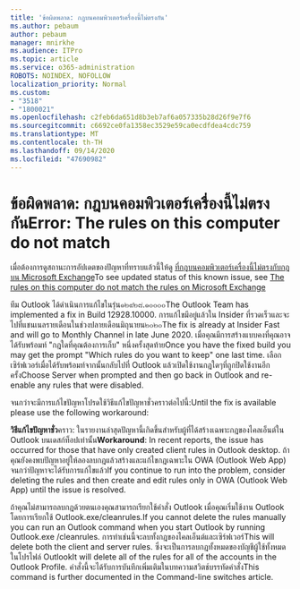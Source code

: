 ```yaml
---
title: 'ข้อผิดพลาด: กฎบนคอมพิวเตอร์เครื่องนี้ไม่ตรงกัน'
ms.author: pebaum
author: pebaum
manager: mnirkhe
ms.audience: ITPro
ms.topic: article
ms.service: o365-administration
ROBOTS: NOINDEX, NOFOLLOW
localization_priority: Normal
ms.custom:
- "3518"
- "1800021"
ms.openlocfilehash: c2feb6da651d8b3eb7af6a057335b28d26f9e7f6
ms.sourcegitcommit: c6692ce0fa1358ec3529e59ca0ecdfdea4cdc759
ms.translationtype: MT
ms.contentlocale: th-TH
ms.lasthandoff: 09/14/2020
ms.locfileid: "47690982"
---
```

# <a name="error-the-rules-on-this-computer-do-not-match"></a><span data-ttu-id="69b14-102">ข้อผิดพลาด: กฎบนคอมพิวเตอร์เครื่องนี้ไม่ตรงกัน</span><span class="sxs-lookup"><span data-stu-id="69b14-102">Error: The rules on this computer do not match</span></span>

<span data-ttu-id="69b14-103">เมื่อต้องการดูสถานะการอัปเดตของปัญหาที่ทราบแล้วนี้ให้ดู [ที่กฎบนคอมพิวเตอร์เครื่องนี้ไม่ตรงกับกฎบน Microsoft Exchange](https://support.office.com/article/d032e037-b224-429e-b325-633afde9b5f0)</span><span class="sxs-lookup"><span data-stu-id="69b14-103">To see updated status of this known issue, see [The rules on this computer do not match the rules on Microsoft Exchange](https://support.office.com/article/d032e037-b224-429e-b325-633afde9b5f0)</span></span>

<span data-ttu-id="69b14-104">ทีม Outlook ได้ดำเนินการแก้ไขในรุ่น๑๒๙๒๘.๑๐๐๐๐</span><span class="sxs-lookup"><span data-stu-id="69b14-104">The Outlook Team has implemented a fix in Build 12928.10000.</span></span> <span data-ttu-id="69b14-105">การแก้ไขมีอยู่แล้วใน Insider ที่รวดเร็วและจะไปที่แชนเนลรายเดือนในช่วงปลายเดือนมิถุนายน๒๐๒๐</span><span class="sxs-lookup"><span data-stu-id="69b14-105">The fix is already at Insider Fast and will go to Monthly Channel in late June 2020.</span></span> <span data-ttu-id="69b14-106">เมื่อคุณมีการสร้างแบบคงที่คุณอาจได้รับพร้อมท์ "กฎใดที่คุณต้องการเก็บ" หนึ่งครั้งสุดท้าย</span><span class="sxs-lookup"><span data-stu-id="69b14-106">Once you have the fixed build you may get the prompt "Which rules do you want to keep" one last time.</span></span> <span data-ttu-id="69b14-107">เลือกเซิร์ฟเวอร์เมื่อได้รับพร้อมท์จากนั้นกลับไปที่ Outlook แล้วเปิดใช้งานกฎใดๆที่ถูกปิดใช้งานอีกครั้ง</span><span class="sxs-lookup"><span data-stu-id="69b14-107">Choose Server when prompted and then go back in Outlook and re-enable any rules that were disabled.</span></span>

<span data-ttu-id="69b14-108">จนกว่าจะมีการแก้ไขปัญหาโปรดใช้วิธีแก้ไขปัญหาชั่วคราวต่อไปนี้:</span><span class="sxs-lookup"><span data-stu-id="69b14-108">Until the fix is available please use the following workaround:</span></span>

<span data-ttu-id="69b14-109">**วิธีแก้ไขปัญหาชั่ว**คราว: ในรายงานล่าสุดปัญหานี้เกิดขึ้นสำหรับผู้ที่ได้สร้างเฉพาะกฎของไคลเอ็นต์ใน Outlook บนเดสก์ท็อปเท่านั้น</span><span class="sxs-lookup"><span data-stu-id="69b14-109">**Workaround**: In recent reports, the issue has occurred for those that have only created client rules in Outlook desktop.</span></span> <span data-ttu-id="69b14-110">ถ้าคุณยังคงพบปัญหาอยู่ให้ลองลบกฎแล้วสร้างและแก้ไขกฎเฉพาะใน OWA (Outlook Web App) จนกว่าปัญหาจะได้รับการแก้ไขแล้ว</span><span class="sxs-lookup"><span data-stu-id="69b14-110">If you continue to run into the problem, consider deleting the rules and then create and edit rules only in OWA (Outlook Web App) until the issue is resolved.</span></span>

<span data-ttu-id="69b14-111">ถ้าคุณไม่สามารถลบกฎด้วยตนเองคุณสามารถเรียกใช้คำสั่ง Outlook เมื่อคุณเริ่มใช้งาน Outlook โดยการเรียกใช้ Outlook.exe/cleanrules.</span><span class="sxs-lookup"><span data-stu-id="69b14-111">If you cannot delete the rules manually you can run an Outlook command when you start Outlook by running Outlook.exe /cleanrules.</span></span> <span data-ttu-id="69b14-112">การทำเช่นนี้จะลบทั้งกฎของไคลเอ็นต์และเซิร์ฟเวอร์</span><span class="sxs-lookup"><span data-stu-id="69b14-112">This will delete both the client and server rules.</span></span> <span data-ttu-id="69b14-113">ซึ่งจะเป็นการลบกฎทั้งหมดของบัญชีผู้ใช้ทั้งหมดในโปรไฟล์ Outlook</span><span class="sxs-lookup"><span data-stu-id="69b14-113">It will delete all of the rules for all of the accounts in the Outlook Profile.</span></span> <span data-ttu-id="69b14-114">คำสั่งนี้จะได้รับการบันทึกเพิ่มเติมในบทความสวิตช์บรรทัดคำสั่ง</span><span class="sxs-lookup"><span data-stu-id="69b14-114">This command is further documented in the Command-line switches article.</span></span>

